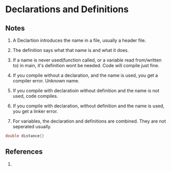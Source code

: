 # Declarations and Definitions

## Notes
1. A Declartion introduces the name in a file, usually a header file.
2. The definition says what that name is and what it does.
3. If a name is never used(function called, or a variable read from/written to) in main, it's definition wont be needed. Code will compile just fine.
4. If you compile without a declaration, and the name is used, you get a compiler error. Unknown name.
5. If you compile with declaratioin without definition and the name is not used, code compiles.
6. If you compile with declaration, without definition and the name is used, you get a linker error.

7. For variables, the declaration and definitions are combined. They are not seperated usually.

```cpp
double distance{} 
```



## References

1. 

